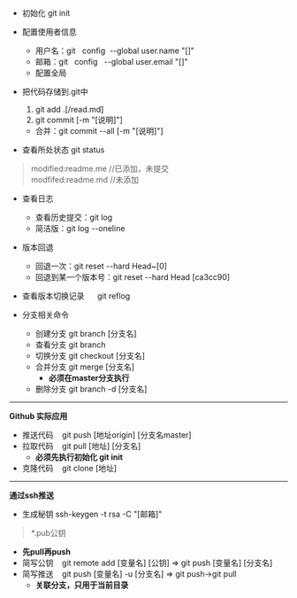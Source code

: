 - 初始化 git init
  
- 配置使用者信息
  - 用户名：git   config  --global user.name  "[]"     
  - 邮箱：git   config   --global user.email "[]"
  - 配置全局

- 把代码存储到.git中  
  1. git add .[/read.md]
  2. git commit [-m "[说明]"]
  -  合并：git commit --all [-m "[说明]"]

- 查看所处状态 git status
> modified:readme.me //已添加，未提交  
> modfifed:readme.md //未添加   

- 查看日志                    
  - 查看历史提交：git log
  - 简洁版：git log --oneline
  
- 版本回退                   
  - 回退一次：git reset --hard Head~[0]
  - 回退到某一个版本号：git reset --hard Head [ca3cc90]
- 查看版本切换记录      git reflog  

- 分支相关命令
  - 创建分支 git branch [分支名]
  - 查看分支 git branch
  - 切换分支 git checkout [分支名]
  - 合并分支 git merge [分支名] 
    - **必须在master分支执行**
  - 删除分支 git branch -d [分支名]

---

**Github 实际应用**
- 推送代码    git push [地址origin] [分支名master]
- 拉取代码    git pull [地址] [分支名]
  - **必须先执行初始化 git init**
- 克隆代码    git clone [地址]

---

**通过ssh推送**  
- 生成秘钥 ssh-keygen -t rsa -C "[邮箱]" 
> *.pub公钥
  - **先pull再push**
- 简写公钥    git remote add [变量名] [公钥] => git push [变量名] [分支名]
- 简写推送    git push [变量名] -u [分支名] => git push->git pull
  - **关联分支，只用于当前目录**



